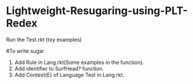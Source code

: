 # Lightweight-Resugaring-using-PLT-Redex

Run the Test.rkt (toy examples)

#To write sugar
1. Add Rule in Lang.rkt(Some examples in the function).
2. Add identifier to SurfHead? function.
3. Add Context(E) of Language Test in Lang.rkt.